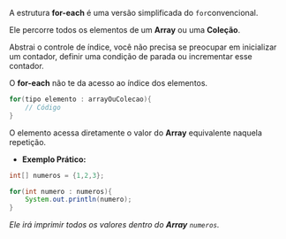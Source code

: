 A estrutura **for-each** é uma versão simplificada do `for`convencional.

Ele percorre todos os elementos de um **Array** ou uma **Coleção**.

Abstrai o controle de índice, você não precisa se preocupar em inicializar um contador, definir uma condição de parada ou incrementar esse contador.

O **for-each** não te da acesso ao índice dos elementos.

```Java
for(tipo elemento : arrayOuColecao){
	// Código
}
```

O elemento acessa diretamente o valor do **Array** equivalente naquela repetição.

- **Exemplo Prático:**
```Java
int[] numeros = {1,2,3};

for(int numero : numeros){
	System.out.println(numero);
}
```
*Ele irá imprimir todos os valores dentro do **Array** `numeros`.*


